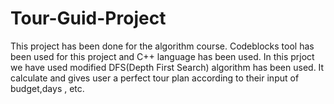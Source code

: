 # Tour-Guid-Project
This project has been done for the algorithm course. Codeblocks tool has been used for this project and C++ language has been used. In this
prjoct we have used modified DFS(Depth First Search) algorithm has been used. It calculate and gives user a perfect tour plan according to
their input of budget,days , etc.

